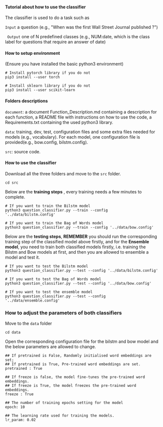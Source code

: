 #### Tutorial about how to use the classifier
The classifier is used to do a task such as

```Input``` a question (e.g., "When was the first Wall Street Journal published ?")

``` Output``` one of N predefined classes (e.g., NUM:date, which is the class label for questions that require an answer of date)


#### How to setup environment
(Ensure you have installed the basic python3 environment)


``` shell
# Install pytorch library if you do not
pip3 install --user torch

# Install sklearn library if you do not
pip3 install --user scikit-learn
```

#### Folders descriptions
```document```: a document  Function_Description.md containing a description for each function, a README file with instructions on how to use the code, a Requirements.txt containing the used python3 library.

```data```: training, dev, test, configuration files and some extra files needed for models (e.g., vocabulary). For each model, one configuration file is provided(e.g., bow.config, bilstm.config).

```src```: source code.

#### How to use the classifier
Download all the three folders and move to the ```src``` folder.

``` shell
cd src
```

Below are the **training steps** , every training needs a few minutes to complete.

``` shell
# If you want to train the Bilstm model
python3 question_classifier.py --train --config '../data/bilstm.config'

# If you want to train the Bag of Words model
python3 question_classifier.py --train --config '../data/bow.config'
```

Below are the **testing steps**, **REMEMBER** you should run the corresponding training step of the classified model above firstly, and for the **Ensemble model**, you need to train both classified models firstly, i.e. training the Bilstm and Bow models at first, and then you are
allowed to ensemble a model and test it.

``` shell
# If you want to test the Bilstm model
python3 question_classifier.py --test --config '../data/bilstm.config'

# If you want to test the Bag of Words model
python3 question_classifier.py --test --config '../data/bow.config'

# If you want to test the ensemble model
python3 question_classifier.py --test --config '../data/ensemble.config'
```

### How to adjust the parameters of both classifiers
Move to the ```data``` folder

``` shell
cd data

```

Open the corresponding configuration file for the bilstm and bow model and the below parameters are allowed to change.

``` shell
## If pretrained is False, Randomly initialised word embeddings are set;
## If pretrained is True, Pre-trained word embeddings are set.
pretrained : True

## If freeze is false, the model fine-tunes the pre-trained word embeddings.
## If freeze is True, the model freezes the pre-trained word embeddings.
freeze : True

## The number of training epochs setting for the model
epoch: 10

## The learning rate used for training the models.
lr_param: 0.02

```
